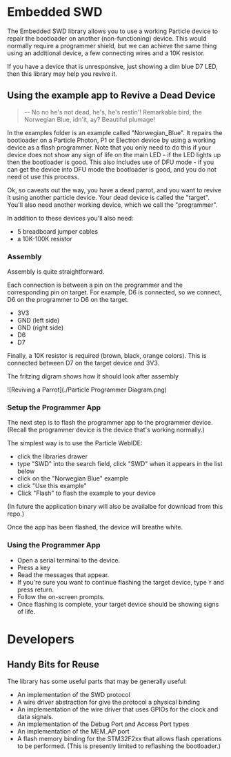 # Embedded SWD

The Embedded SWD library allows you to use a working Particle device to repair the bootloader on another (non-functioning) device. This would normally require a programmer shield, but we can achieve the same thing using an additional device, a few connecting wires and a 10K resistor. 

If you have a device that is unresponsive, just showing a dim blue D7 LED, then this library may help you revive it.

## Using the example app to Revive a Dead Device

> -- No no he's not dead, he's, he's restin'! Remarkable bird, the Norwegian Blue, idn'it, ay? Beautiful plumage!

In the examples folder is an example called "Norwegian_Blue". It repairs the bootloader on a Particle Photon, P1 or Electron device by using a working device as a flash programmer. Note that you only need to do this if your device does not show any sign of life on the main LED - if the LED lights up then the bootloader is good. This also includes use of DFU mode - if you can get the device into DFU mode the bootloader is good, and you do not need ot use this process.

Ok, so caveats out the way, you have a dead parrot, and you want to revive it using another particle device. Your dead device is called the "target". You'll also need another working device, which we call the "programmer".

In addition to these devices you'll also need:

- 5 breadboard jumper cables
- a 10K-100K resistor
 
### Assembly
 
Assembly is quite straightforward.

Each connection is between a pin on the programmer and the corresponding pin on target. For example, D6 is connected, so we connect, D6 on the programmer to D6 on the target.
 
 
 - 3V3
 - GND (left side)
 - GND (right side)
 - D6
 - D7

Finally, a 10K resistor is required (brown, black, orange colors). This is connected between D7 on the target device and 3V3.

The fritzing digram shows how it should look after assembly

![Reviving a Parrot](./Particle Programmer Diagram.png)

### Setup the Programmer App

The next step is to flash the programmer app to the programmer device. (Recall the programmer device is the device that's working normally.)

The simplest way is to use the Particle WebIDE:

- click the libraries drawer
- type "SWD" into the search field, click "SWD" when it appears in the list below
- click on the "Norwegian Blue" example
- click "Use this example"
- Click "Flash" to flash the example to your device
 
(In future the application binary will also be availalbe for download from this repo.)

Once the app has been flashed, the device will breathe white. 

### Using the Programmer App

- Open a serial terminal to the device.
- Press a key
- Read the messages that appear. 
- If you're sure you want to continue flashing the target device, type `Y` and press return.
- Follow the on-screen prompts.
- Once flashing is complete, your target device should be showing signs of life. 



# Developers

## Handy Bits for Reuse

The library has some useful parts that may be generally useful:

- An implementation of the SWD protocol
- A wire driver abstraction for give the protocol a physical binding
- An implementation of the wire driver that uses GPIOs for the clock and data signals.
- An implementation of the Debug Port and Access Port types
- An implementation of the MEM_AP port
- A flash memory binding for the STM32F2xx that allows flash operations to be performed. (This is presently limited to reflashing the bootloader.)










